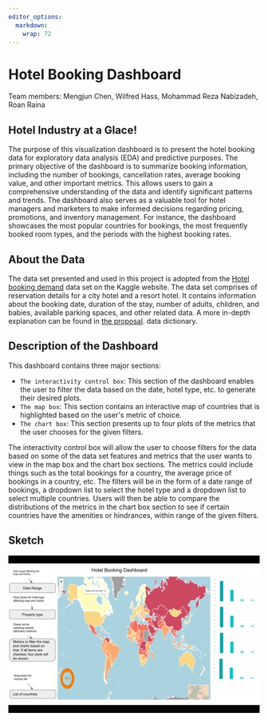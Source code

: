 ```yaml
---
editor_options: 
  markdown: 
    wrap: 72
---
```


# Hotel Booking Dashboard

Team members: Mengjun Chen, Wilfred Hass, Mohammad Reza Nabizadeh, Roan
Raina

## Hotel Industry at a Glace!

The purpose of this visualization dashboard is to present the hotel
booking data for exploratory data analysis (EDA) and predictive
purposes. The primary objective of the dashboard is to summarize booking
information, including the number of bookings, cancellation rates,
average booking value, and other important metrics. This allows users to
gain a comprehensive understanding of the data and identify significant
patterns and trends. The dashboard also serves as a valuable tool for
hotel managers and marketers to make informed decisions regarding
pricing, promotions, and inventory management. For instance, the
dashboard showcases the most popular countries for bookings, the most
frequently booked room types, and the periods with the highest booking
rates.

## About the Data

The data set presented and used in this project is adopted from the
[Hotel booking
demand](https://www.kaggle.com/datasets/jessemostipak/hotel-booking-demand)
data set on the Kaggle website. The data set comprises of reservation
details for a city hotel and a resort hotel. It contains information
about the booking date, duration of the stay, number of adults,
children, and babies, available parking spaces, and other related data.
A more in-depth explanation can be found in [the proposal](Proposal.md).
data dictionary.

## Description of the Dashboard

This dashboard contains three major sections:

-   `The interactivity control box`: This section of the dashboard
    enables the user to filter the data based on the date, hotel type,
    etc. to generate their desired plots.
-   `The map box`: This section contains an interactive map of countries
    that is highlighted based on the user's metric of choice.
-   `The chart box`: This section presents up to four plots of the
    metrics that the user chooses for the given filters.

The interactivity control box will allow the user to choose filters for
the data based on some of the data set features and metrics that the
user wants to view in the map box and the chart box sections. The
metrics could include things such as the total bookings for a country,
the average price of bookings in a country, etc. The filters will be in
the form of a date range of bookings, a dropdown list to select the
hotel type and a dropdown list to select multiple countries. Users will
then be able to compare the distributions of the metrics in the chart
box section to see if certain countries have the amenities or
hindrances, within range of the given filters.

## Sketch

![](img/sketch.png)
